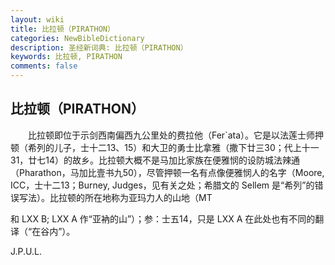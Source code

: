 ```yaml
---
layout: wiki
title: 比拉顿（PIRATHON）
categories: NewBibleDictionary
description: 圣经新词典: 比拉顿（PIRATHON）
keywords: 比拉顿, PIRATHON
comments: false
---
```


## 比拉顿（PIRATHON）

　　比拉顿即位于示剑西南偏西九公里处的费拉他（Fer`ata）。它是以法莲士师押顿（希列的儿子，士十二13、15）和大卫的勇士比拿雅（撒下廿三30；代上十一31，廿七14）的故乡。比拉顿大概不是马加比家族在便雅悯的设防城法辣通（Pharathon，马加比壹书九50），尽管押顿一名有点像便雅悯人的名字（Moore, ICC，士十二13；Burney, Judges，见有关之处；希腊文的 Sellem 是“希列”的错误写法）。比拉顿的所在地称为亚玛力人的山地（MT

和 LXX B; LXX A 作“亚衲的山”）；参：士五14，只是 LXX A 在此处也有不同的翻译（“在谷内”）。

J.P.U.L.








